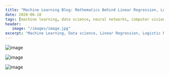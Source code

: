 ```yaml
---
title: "Machine Learning Blog: Mathematics Behind Linear Regression, Logistic Regression and Neural Networks"
date: 2020-06-10
tags: [machine learning, data science, neural networks, computer vision]
header:
   image: "/images/image.jpg"
excerpt: "Machine Learning, Data science, Linear Regression, Logistic Regression, Neural Networks"
---
```

![image](https://user-images.githubusercontent.com/55267125/85016033-97e01300-b186-11ea-8216-24ae05b92543.png)

![image](https://user-images.githubusercontent.com/55267125/85016132-bd6d1c80-b186-11ea-8659-3f15ed441982.png)

![image](https://user-images.githubusercontent.com/55267125/85016275-0fae3d80-b187-11ea-8eb4-66dc46fd5c57.png)
